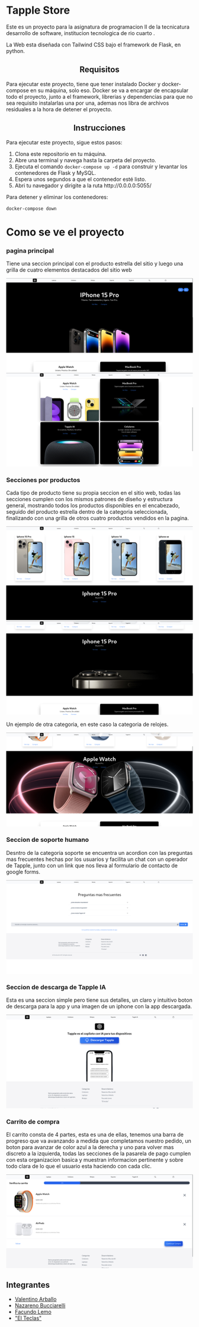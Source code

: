 
# Tapple Store 

Este es un proyecto para la asignatura de programacion II de la tecnicatura desarrollo de software, institucion tecnologica de rio cuarto .

La Web esta diseñada con Tailwind CSS bajo el framework de Flask, en python.

<center> <h2>  Requisitos </h2>  </center>

Para ejecutar este proyecto, tiene que tener instalado Docker y docker-compose en su máquina, solo eso. Docker se va a encargar de encapsular todo el proyecto, junto a el framework, librerias y dependencias para que no sea requisito instalarlas una por una, ademas nos libra de archivos residuales a la hora de detener el proyecto. 

<center> <h2>  Instrucciones </h2>  </center>

Para ejecutar este proyecto, sigue estos pasos:


<ol>
    <li>
        Clona este repositorio en tu máquina.
    </li>
    <li>
        Abre una terminal y navega hasta la carpeta del proyecto.
    </li>
    <li>
        Ejecuta el comando <code>docker-compose up -d</code> para construir y levantar los contenedores de Flask y MySQL.
    </li>
    <li>
        Espera unos segundos a que el contenedor esté listo.
    </li>
    <li>
        Abri tu navegador y dirigite a la ruta http://0.0.0.0:5055/
    </li>
</ol>

Para detener y eliminar los contenedores:
    
    docker-compose down

# Como se ve el proyecto

### pagina principal

Tiene una seccion principal con el producto estrella del sitio y luego una grilla de cuatro
elementos destacados del sitio web

![alt text](/app/static/appfotos/foto1.png)
![alt text](/app/static/appfotos/foto2.png)

### Secciones por productos

Cada  tipo de producto tiene su propia seccion en el sitio web, todas las secciones cumplen con los mismos patrones de diseño y estructura general, mostrando todos los productos disponibles en el encabezado, seguido del producto estrella dentro de la categoria seleccionada, finalizando con una grilla de otros cuatro productos vendidos en la pagina.

![alt text](/app/static/appfotos/foto3.png)
![alt text](/app/static/appfotos/foto4.png)

Un ejemplo de otra categoria, en este caso la categoria de relojes.

![alt text](/app/static/appfotos/foto5.png)

### Seccion de soporte humano

Desntro de la categoria soporte se encuentra un acordion con las preguntas mas frecuentes hechas por los usuarios y facilita un chat con un operador de Tapple, junto con un link que nos lleva al formulario de contacto de google forms.

![alt text](/app/static/appfotos/foto6.png)

### Seccion de descarga de Tapple IA

Esta es una seccion simple pero tiene sus detalles, un claro y intuitivo boton de descarga para la app y una imagen de un iphone con la app descargada.

![alt text](/app/static/appfotos/foto7.png)

### Carrito de compra

El carrito consta de 4 partes, esta es una de ellas, tenemos una barra de progreso que va avanzando a medida que completamos nuestro pedido, un boton para avanzar de color azul a la derecha y uno para volver mas discreto a la izquierda, todas las secciones de la pasarela de pago cumplen con esta organizacion basica y muestran informacion pertinente y sobre todo clara de lo que el usuario esta haciendo con cada clic.

![alt text](/app/static/appfotos/foto8.png)


## Integrantes
<ul>
    <li>
        <a href="">Valentino Arballo</a>
    </li>
    <li>
        <a href="">Nazareno Bucciarelli</a>
    </li>
    <li>
        <a href="">Facundo Lemo</a>
    </li>
    <li>
        <a href="">"El Teclas"</a>
    </li>
</ul>
